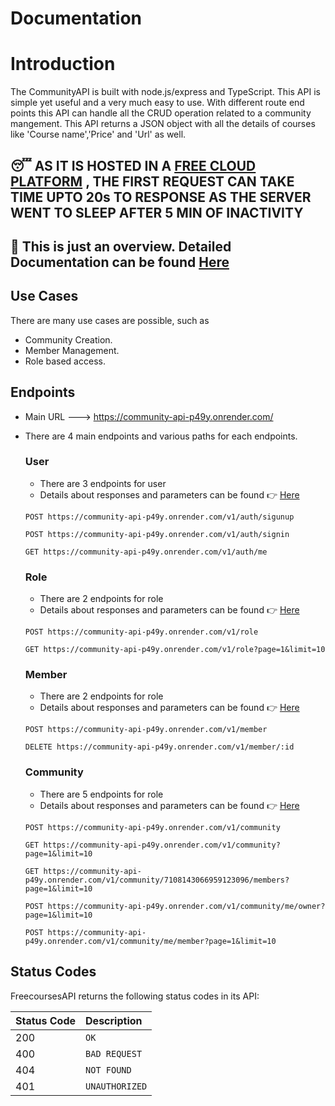 # Documentation
# Introduction

The CommunityAPI is built with node.js/express and TypeScript. This API is simple yet useful and a very much easy to use. With different route end points this API can handle all the CRUD operation related to a community mangement. 
This API returns a JSON object with all the details of courses like 'Course name','Price' and 'Url' as well.
## 😴 AS IT IS HOSTED IN A [FREE CLOUD PLATFORM](https://render.com/) , THE FIRST REQUEST CAN TAKE TIME UPTO 20s TO RESPONSE AS THE SERVER WENT TO SLEEP AFTER 5 MIN OF INACTIVITY 
## 📎 This is just an overview. Detailed Documentation can be found [Here](https://tuhins-organization.gitbook.io/api-docs/) 

## Use Cases

There are many use cases are possible, such as
- Community Creation.
- Member Management.
- Role based access.

## Endpoints

  - Main URL ---> https://community-api-p49y.onrender.com/
 - There are 4 main endpoints and various paths for each endpoints.

   ### User
     - There are 3 endpoints for user
     - Details about responses and parameters can be found 👉 [Here](https://tuhins-organization.gitbook.io/api-docs/reference/api-reference/users) 
   ```http
   POST https://community-api-p49y.onrender.com/v1/auth/sigunup
   ```
      ```http
      POST https://community-api-p49y.onrender.com/v1/auth/signin
     ```
      ```http
      GET https://community-api-p49y.onrender.com/v1/auth/me
     ```

   ### Role
   - There are 2 endpoints for role
   - Details about responses and parameters can be found 👉 [Here](https://tuhins-organization.gitbook.io/api-docs/reference/api-reference/role)
    
   ```http
   POST https://community-api-p49y.onrender.com/v1/role
   ```
   ```http
   GET https://community-api-p49y.onrender.com/v1/role?page=1&limit=10
   ```

   ### Member
      - There are 2 endpoints for role
      - Details about responses and parameters can be found 👉 [Here](https://tuhins-organization.gitbook.io/api-docs/reference/api-reference/member)
   
    
    ```http
    POST https://community-api-p49y.onrender.com/v1/member
    ```
   ```http
   DELETE https://community-api-p49y.onrender.com/v1/member/:id
   ```

     ### Community
      - There are 5 endpoints for role
      - Details about responses and parameters can be found 👉 [Here](https://tuhins-organization.gitbook.io/api-docs/reference/api-reference/community)
    
    ```http
    POST https://community-api-p49y.onrender.com/v1/community
    ```
   ```http
   GET https://community-api-p49y.onrender.com/v1/community?page=1&limit=10
   ```
   ```http
   GET https://community-api-p49y.onrender.com/v1/community/7108143066959123096/members?page=1&limit=10
   ```
   ```http
   POST https://community-api-p49y.onrender.com/v1/community/me/owner?page=1&limit=10
   ```
   ```http
   POST https://community-api-p49y.onrender.com/v1/community/me/member?page=1&limit=10
   ```
     
     
      

## Status Codes

FreecoursesAPI returns the following status codes in its API:

| Status Code | Description |
| :--- | :--- |
| 200 | `OK` |
| 400 | `BAD REQUEST` |
| 404 | `NOT FOUND` |
| 401 | `UNAUTHORIZED` |



